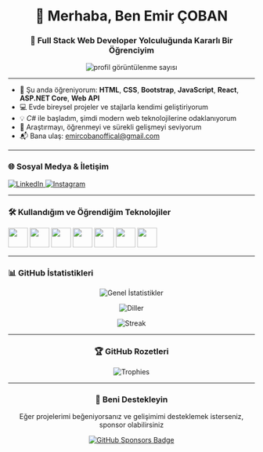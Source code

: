 <h1 align="center">👋 Merhaba, Ben Emir ÇOBAN</h1>
<h3 align="center">🎯 Full Stack Web Developer Yolculuğunda Kararlı Bir Öğrenciyim</h3>

<p align="center">
  <img src="https://komarev.com/ghpvc/?username=emircobanofficial&label=Ziyaretçi&color=0e75b6&style=flat" alt="profil görüntülenme sayısı" />
</p>

---

- 🔭 Şu anda öğreniyorum: **HTML**, **CSS**, **Bootstrap**, **JavaScript**, **React**, **ASP.NET Core**, **Web API**
- 💻 Evde bireysel projeler ve stajlarla kendimi geliştiriyorum
- 💡 *C#* ile başladım, şimdi modern web teknolojilerine odaklanıyorum
- 🧠 Araştırmayı, öğrenmeyi ve sürekli gelişmeyi seviyorum
- 📬 Bana ulaş: [emircobanoffical@gmail.com](mailto:emircobanoffical@gmail.com)

---

<h3 align="left">🌐 Sosyal Medya & İletişim</h3>
<p align="left">
  <a href="https://www.linkedin.com/in/emir-%C3%A7oban-4980532a4/" target="_blank">
    <img src="https://img.shields.io/badge/LinkedIn-blue?style=for-the-badge&logo=linkedin" alt="LinkedIn">
  </a>
  <a href="https://instagram.com/xemircobanx" target="_blank">
    <img src="https://img.shields.io/badge/Instagram-E4405F?style=for-the-badge&logo=instagram&logoColor=white" alt="Instagram">
  </a>
</p>

---

<h3 align="left">🛠️ Kullandığım ve Öğrendiğim Teknolojiler</h3>
<p align="left">
  <img src="https://cdn.jsdelivr.net/gh/devicons/devicon/icons/html5/html5-original.svg" width="40" height="40"/>
  <img src="https://cdn.jsdelivr.net/gh/devicons/devicon/icons/css3/css3-original.svg" width="40" height="40"/>
  <img src="https://cdn.jsdelivr.net/gh/devicons/devicon/icons/bootstrap/bootstrap-original.svg" width="40" height="40"/>
  <img src="https://cdn.jsdelivr.net/gh/devicons/devicon/icons/javascript/javascript-original.svg" width="40" height="40"/>
  <img src="https://cdn.jsdelivr.net/gh/devicons/devicon/icons/react/react-original.svg" width="40" height="40"/>
  <img src="https://cdn.jsdelivr.net/gh/devicons/devicon/icons/csharp/csharp-original.svg" width="40" height="40"/>
  <img src="https://cdn.jsdelivr.net/gh/devicons/devicon/icons/dot-net/dot-net-original.svg" width="40" height="40"/>
</p>

---

<h3 align="left">📊 GitHub İstatistikleri</h3>
<p align="center">
  <img src="https://github-readme-stats.vercel.app/api?username=emircobanofficial&show_icons=true&theme=radical&locale=tr" alt="Genel İstatistikler" />
</p>
<p align="center">
  <img src="https://github-readme-stats.vercel.app/api/top-langs/?username=emircobanofficial&layout=compact&theme=radical&locale=tr" alt="Diller" />
</p>
<p align="center">
  <img src="https://github-readme-streak-stats.herokuapp.com/?user=emircobanofficial&theme=radical" alt="Streak" />
</p>

---

<h3 align="center">🏆 GitHub Rozetleri</h3>
<p align="center">
  <img src="https://github-profile-trophy.vercel.app/?username=emircobanofficial&theme=radical&no-frame=true&no-bg=true&margin-w=4" alt="Trophies" />
</p>

---

<h3 align="center">💖 Beni Destekleyin</h3>
<p align="center">Eğer projelerimi beğeniyorsanız ve gelişimimi desteklemek isterseniz, sponsor olabilirsiniz </p>

<p align="center">
  <a href="https://github.com/sponsors/EmirCobanOfficial" target="_blank">
    <img src="https://img.shields.io/badge/Sponsor%20Ol-Destek%20Verin-%23ff69b4?style=for-the-badge&logo=githubsponsors" alt="GitHub Sponsors Badge">
  </a>
</p>
